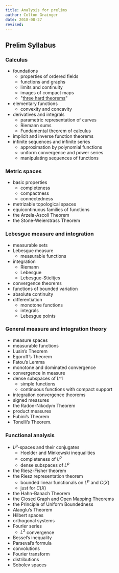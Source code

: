 ```yaml
---
title: Analysis for prelims
author: Colton Grainger
date: 2018-08-27
revised:
---
```


## Prelim Syllabus

### Calculus

- foundations
    - properties of ordered fields
    - functions and graphs
    - limits and continuity
    - images of compact maps
    - "[three hard theorems](http://homepages.math.uic.edu/~marker/mtht530/)"
- elementary functions
    - convexity and concavity
- derivatives and integrals
    - parametric representation of curves
    - Riemann sums
    - Fundamental theorem of calculus
- implicit and inverse function theorems
- infinite sequences and infinite series
    - approximation by polynomial functions
    - uniform convergence and power series
    - manipulating sequences of functions

### Metric spaces

- basic properties
    - completeness
    - compactness
    - connectedness
- metrizable topological spaces
- equicontinuous families of functions
- the Arzela-Ascoli Theorem
- the Stone-Weierstrass Theorem

### Lebesgue measure and integration

- measurable sets
- Lebesgue measure
    - measurable functions
- integration
    - Riemann
    - Lebesgue
    - Lebesgue-Stieltjes
- convergence theorems
- functions of bounded variation
- absolute continuity 
- differentiation
    - monotone functions
    - integrals
    - Lebesgue points

### General measure and integration theory

- measure spaces
- measurable functions
- Lusin’s Theorem
- Egoroff’s Theorem
- Fatou’s Lemma
- monotone and dominated convergence
- convergence in measure
- dense subspaces of L^1
    - simple functions
    - continuous functions with compact support
- integration convergence theorems
- signed measures
- the Radon-Nikodym Theorem
- product measures
- Fubini’s Theorem
- Tonelli’s Theorem.

### Functional analysis

- $L^p$-spaces and their conjugates
    - Hoelder and Minkowski inequalities
    - completeness of $L^p$
    - dense subspaces of $L^p$
- the Riesz-Fisher theorem
- the Riesz representation theorem
    - bounded linear functionals on $L^p$ and $C(X)$
    - just for $C(X)$
- the Hahn-Banach Theorem
- the Closed Graph and Open Mapping Theorems
- the Principle of Uniform Boundedness
- Alaoglu’s Theorem
- Hilbert spaces
- orthogonal systems
- Fourier series
    - $L^2$ convergence
- Bessel’s inequality
- Parseval’s formula
- convolutions
- Fourier transform
- distributions
- Sobolev spaces
